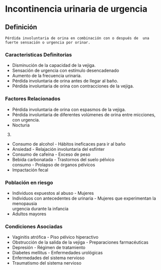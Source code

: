 # Incontinencia urinaria de urgencia
## Definición
	Pérdida involuntaria de orina en combinación con o después de  una fuerte sensación o urgencia por orinar.

### Caracteristicas Definitorias
- Disminución de la capacidad de la 
vejiga.   
- Sensación de urgencia con 
estímulo desencadenado   
- Aumento de la frecuencia urinaria.   
- Pérdida involuntaria de orina 
antes de llegar al baño.   
- Pérdida involuntaria de orina con 
contracciones de la vejiga.

### Factores Relacionados
- Pérdida involuntaria de orina con 
espasmos de la vejiga.   
- Pérdida involuntaria de diferentes 
volúmenes de orina entre 
micciones, con urgencia.   
- Nocturia   
 
3. 
 
- Consumo de alcohol  - Hábitos ineficaces para ir al 
baño  
- Ansiedad  - Relajación involuntaria del 
esfínter  
- Consumo de cafeína  - Exceso de peso  
- Bebida carbonatada  - Trastornos del suelo pélvico  
 consumo  - Prolapso de órganos pélvicos  
- Impactación fecal

### Población en riesgo
- Individuos expuestos al abuso  - Mujeres   
- Individuos con antecedentes de urinaria  - Mujeres que experimentan la menopausia  
urgencia durante la infancia   
- Adultos mayores

### Condiciones Asociadas
- Vaginitis atrófica  - Piso pélvico hiperactivo  
- Obstrucción de la salida de la 
vejiga  - Preparaciones 
farmacéuticas  
- Depresión  - Régimen de tratamiento  
- Diabetes mellitus  - Enfermedades urológicas   
- Enfermedades del sistema nervioso   
- Traumatismo del sistema nervioso


